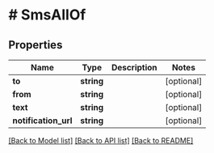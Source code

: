 # # SmsAllOf

## Properties

Name | Type | Description | Notes
------------ | ------------- | ------------- | -------------
**to** | **string** |  | [optional] 
**from** | **string** |  | [optional] 
**text** | **string** |  | [optional] 
**notification_url** | **string** |  | [optional] 

[[Back to Model list]](../../README.md#documentation-for-models) [[Back to API list]](../../README.md#documentation-for-api-endpoints) [[Back to README]](../../README.md)


